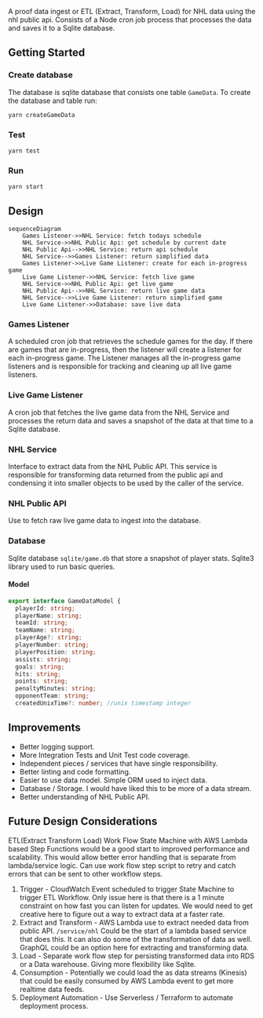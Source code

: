 A proof data ingest or ETL (Extract, Transform, Load) for NHL data using the nhl public api.  Consists of a Node cron job process that processes the data and saves it to a Sqlite database.

## Getting Started

### Create database

The database is sqlite database that consists one table `GameData`.  To create the database and table run:

```
yarn createGameData
```

### Test

```
yarn test
```

### Run

```
yarn start
```
## Design

```mermaid
sequenceDiagram
    Games Listener->>NHL Service: fetch todays schedule
    NHL Service->>NHL Public Api: get schedule by current date
    NHL Public Api-->>NHL Service: return api schedule
    NHL Service-->>Games Listener: return simplified data
    Games Listener->>Live Game Listener: create for each in-progress game
    Live Game Listener->>NHL Service: fetch live game
    NHL Service->>NHL Public Api: get live game
    NHL Public Api-->>NHL Service: return live game data
    NHL Service-->>Live Game Listener: return simplified game
    Live Game Listener->>Database: save live data
```

### Games Listener
A scheduled cron job that retrieves the schedule games for the day.  If there are games that are in-progress, then the listener will create a listener for each in-progress game.  The Listener manages all the in-progress game listeners and is responsible for tracking and cleaning up all live game listeners.

### Live Game Listener
A cron job that fetches the live game data from the NHL Service and processes the return data and saves a snapshot of the data at that time to a Sqlite database.
### NHL Service
Interface to extract data from the NHL Public API.  This service is responsible for transforming data returned from the public api and condensing it into smaller objects to be used by the caller of the service.
### NHL Public API
Use to fetch raw live game data to ingest into the database.
### Database
Sqlite database `sqlite/game.db` that store a snapshot of player stats.  Sqlite3 library used to run basic queries.  

#### Model
```typescript
export interface GameDataModel {
  playerId: string;
  playerName: string;
  teamId: string;
  teamName: string;
  playerAge?: string;
  playerNumber: string;
  playerPosition: string;
  assists: string;
  goals: string;
  hits: string;
  points: string;
  penaltyMinutes: string;
  opponentTeam: string;
  createdUnixTime?: number; //unix timestamp integer
```

## Improvements

- Better logging support.
- More Integration Tests and Unit Test code coverage.
- Independent pieces / services that have single responsibility.
- Better linting and code formatting.
- Easier to use data model.  Simple ORM used to inject data.
- Database / Storage.  I would have liked this to be more of a data stream.
- Better understanding of NHL Public API.


## Future Design Considerations

ETL(Extract Transform Load) Work Flow State Machine with AWS Lambda based Step Functions would be a good start to improved performance and scalability.  This would allow better error handling that is separate from lambda/service logic.  Can use work flow step script to retry and catch errors that can be sent to other workflow steps.
1. Trigger - CloudWatch Event scheduled to trigger State Machine to trigger ETL Workflow.  Only issue here is that there is a 1 minute constraint on how fast you can listen for updates.  We would need to get creative here to figure out a way to extract data at a faster rate.
2. Extract and Transform - AWS Lambda use to extract needed data from public API.  `/service/nhl` Could be the start of a lambda based service that does this.  It can also do some of the transformation of data as well.  GraphQL could be an option here for extracting and transforming data.
3. Load - Separate work flow step for persisting transformed data into RDS or a Data warehouse.  Giving more flexibility like Sqlite.
4. Consumption - Potentially we could load the as data streams (Kinesis) that could be easily consumed by AWS Lambda event to get more realtime data feeds.
5. Deployment Automation - Use Serverless / Terraform to automate deployment process.